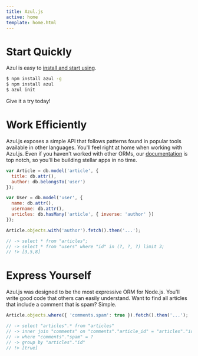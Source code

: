 ```yaml
---
title: Azul.js
active: home
template: home.html
---
```


<h1 id="overview"></h1>

# Start Quickly

Azul is easy to [install and start using][azul-getting-started].

```bash
$ npm install azul -g
$ npm install azul
$ azul init
```

Give it a try today!

# Work Efficiently

Azul.js exposes a simple API that follows patterns found in popular tools
available in other languages. You'll feel right at home when working with
Azul.js. Even if you haven't worked with other ORMs, our
[documentation][azul-getting-started] is top notch, so you'll be building
stellar apps in no time.

```js
var Article = db.model('article', {
  title: db.attr(),
  author: db.belongsTo('user')
});

var User = db.model('user', {
  name: db.attr(),
  username: db.attr(),
  articles: db.hasMany('article', { inverse: 'author' })
});

Article.objects.with('author').fetch().then('...');

// -> select * from "articles";
// -> select * from "users" where "id" in (?, ?, ?) limit 3;
// !> [3,5,8]
```

# Express Yourself

Azul.js was designed to be the most expressive ORM for Node.js. You'll write
good code that others can easily understand. Want to find all articles that
include a comment that is spam? Simple.

```js
Article.objects.where({ 'comments.spam': true }).fetch().then('...');

// -> select "articles".* from "articles"
// -> inner join "comments" on "comments"."article_id" = "articles"."id"
// -> where "comments"."spam" = ?
// -> group by "articles"."id"
// !> [true]
```

[azul-getting-started]: /getting-started.html
